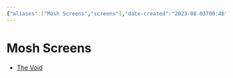 ```yaml
---
{"aliases":["Mosh Screens","screens"],"date-created":"2023-08-03T00:46","date-modified":"2023-08-03T00:46","dg-publish":true,"tags":[null],"title":"Mosh Screens","permalink":"/blooms/dormant/mosh/screens/","dgPassFrontmatter":true}
---
```



# Mosh Screens

- [The Void](https://lvllvl.com/?gid=49bd48f2260fa1b0ffcb310e1688526e)
